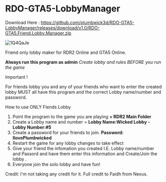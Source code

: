 # RDO-GTA5-LobbyManager

Download Here : https://github.com/plumbwick3d/RDO-GTA5-LobbyManager/releases/download/v1.0/RDO-GTA5.Friend.Lobby.Manager.zip



![1Q4QaJe](https://github.com/plumbwick3d/RDO-GTA5-LobbyManager/assets/160573347/b3724fb8-746c-41b8-92a9-568739b7c6e0)

Friend only lobby maker for RDR2 Online and GTA5 Online.

**Always run this program as admin**
_Create lobby and rules BEFORE you run the game_

Important !

For friends lobby you and any of your friends who want to enter the created lobby MUST all have this program and the correct Lobby name/number and password.



How to use ONLY Fiends Lobby


1. Point the program to the game you are playing **= RDR2 Main Folder**
2. Create a Lobby name and number = **Lobby Name:Wicked Lobby - Lobby Number:#5**
3. Create a password for your friends to join. **Password: IlovePlumbwicked**
4. Restart the game for any lobby changes to take effect
5. Give your friend the infomation you created I.E. Lobby name/number and Passord and have them enter this information and Create/Join the lobby .
6. Everyone join the solo lobby and have fun!
   
Credit:
I'm not taking any credit for it. Full credit to Faidh from Nexus.
